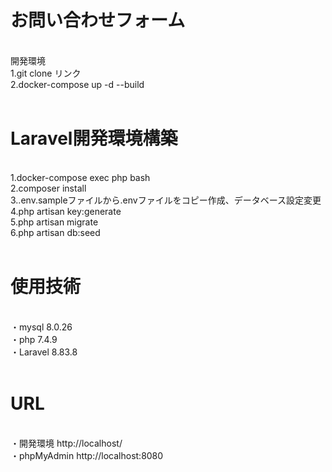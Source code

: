 <h1>お問い合わせフォーム</h1><br>
開発環境<br>
1.git clone リンク<br>
2.docker-compose up -d --build<br>
<br>
<h1>Laravel開発環境構築</h1><br>
1.docker-compose exec php bash<br>
2.composer install<br>
3..env.sampleファイルから.envファイルをコピー作成、データベース設定変更<br>
4.php artisan key:generate<br>
5.php artisan migrate<br>
6.php artisan db:seed<br>
<br>
<h1>使用技術</h1><br>
・mysql   8.0.26<br>
・php     7.4.9<br>
・Laravel 8.83.8<br>
<br>
<h1>URL</h1><br>
・開発環境     http://localhost/<br>
・phpMyAdmin http://localhost:8080<br>
